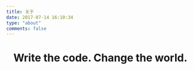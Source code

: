 ```yaml
---
title: 关于
date: 2017-07-14 16:10:34
type: "about"
comments: false
---
```


<center><h1>Write the code. Change the world.</h1></center>